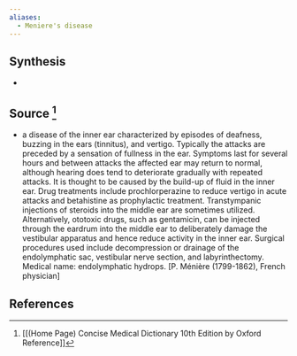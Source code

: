 ```yaml
---
aliases:
  - Meniere's disease
---
```

## Synthesis
- 
## Source [^1]
- a disease of the inner ear characterized by episodes of deafness, buzzing in the ears (tinnitus), and vertigo. Typically the attacks are preceded by a sensation of fullness in the ear. Symptoms last for several hours and between attacks the affected ear may return to normal, although hearing does tend to deteriorate gradually with repeated attacks. It is thought to be caused by the build-up of fluid in the inner ear. Drug treatments include prochlorperazine to reduce vertigo in acute attacks and betahistine as prophylactic treatment. Transtympanic injections of steroids into the middle ear are sometimes utilized. Alternatively, ototoxic drugs, such as gentamicin, can be injected through the eardrum into the middle ear to deliberately damage the vestibular apparatus and hence reduce activity in the inner ear. Surgical procedures used include decompression or drainage of the endolymphatic sac, vestibular nerve section, and labyrinthectomy. Medical name: endolymphatic hydrops. \[P. Ménière (1799-1862), French physician]
## References

[^1]: [[(Home Page) Concise Medical Dictionary 10th Edition by Oxford Reference]]